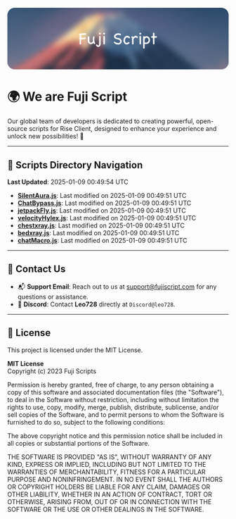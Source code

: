 ![Banner](.github/b.webp)

# 🌍 **We are Fuji Script**

Our global team of developers is dedicated to creating powerful, open-source scripts for Rise Client, designed to enhance your experience and unlock new possibilities! 🌟

---
<!-- SCRIPTS_NAVIGATION_START -->
## 📂 **Scripts Directory Navigation**

**Last Updated**: 2025-01-09 00:49:54 UTC

- **[SilentAura.js](scripts/SilentAura.js)**: Last modified on 2025-01-09 00:49:51 UTC
- **[ChatBypass.js](scripts/ChatBypass.js)**: Last modified on 2025-01-09 00:49:51 UTC
- **[jetpackFly.js](scripts/jetpackFly.js)**: Last modified on 2025-01-09 00:49:51 UTC
- **[velocityHylex.js](scripts/velocityHylex.js)**: Last modified on 2025-01-09 00:49:51 UTC
- **[chestxray.js](scripts/chestxray.js)**: Last modified on 2025-01-09 00:49:51 UTC
- **[bedxray.js](scripts/bedxray.js)**: Last modified on 2025-01-09 00:49:51 UTC
- **[chatMacro.js](scripts/chatMacro.js)**: Last modified on 2025-01-09 00:49:51 UTC

<!-- SCRIPTS_NAVIGATION_END -->

---

## 💬 **Contact Us**  
- 📬 **Support Email**: Reach out to us at [support@fujiscript.com](mailto:support@fujiscript.com) for any questions or assistance.  
- 💬 **Discord**: Contact **Leo728** directly at `Discord@leo728`.

---

## 📜 **License**

This project is licensed under the MIT License.  

**MIT License**  
Copyright (c) 2023 Fuji Scripts  

Permission is hereby granted, free of charge, to any person obtaining a copy of this software and associated documentation files (the "Software"), to deal in the Software without restriction, including without limitation the rights to use, copy, modify, merge, publish, distribute, sublicense, and/or sell copies of the Software, and to permit persons to whom the Software is furnished to do so, subject to the following conditions:  

The above copyright notice and this permission notice shall be included in all copies or substantial portions of the Software.  

THE SOFTWARE IS PROVIDED "AS IS", WITHOUT WARRANTY OF ANY KIND, EXPRESS OR IMPLIED, INCLUDING BUT NOT LIMITED TO THE WARRANTIES OF MERCHANTABILITY, FITNESS FOR A PARTICULAR PURPOSE AND NONINFRINGEMENT. IN NO EVENT SHALL THE AUTHORS OR COPYRIGHT HOLDERS BE LIABLE FOR ANY CLAIM, DAMAGES OR OTHER LIABILITY, WHETHER IN AN ACTION OF CONTRACT, TORT OR OTHERWISE, ARISING FROM, OUT OF OR IN CONNECTION WITH THE SOFTWARE OR THE USE OR OTHER DEALINGS IN THE SOFTWARE.  
